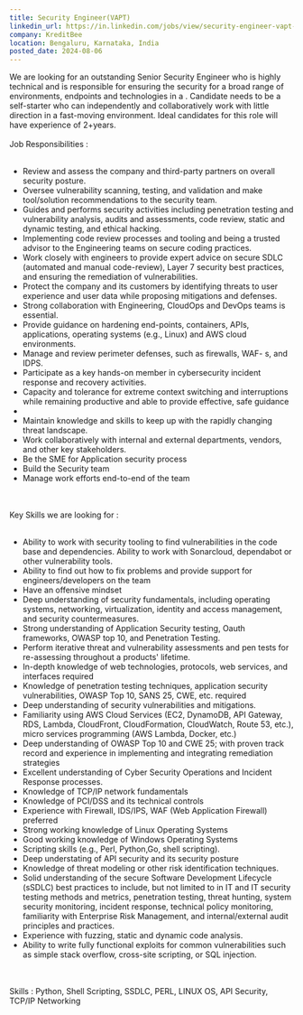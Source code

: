 ```yaml
---
title: Security Engineer(VAPT)
linkedin_url: https://in.linkedin.com/jobs/view/security-engineer-vapt-at-kreditbee-3993737283?position=46&pageNum=0&refId=dElrHFGNNPEPJRPLEL7ZfA%3D%3D&trackingId=yKktXrouWjvqMgiA4TqxBg%3D%3D
company: KreditBee
location: Bengaluru, Karnataka, India
posted_date: 2024-08-06
---
```


<div class="description__text description__text--rich">
<section class="show-more-less-html" data-max-lines="5">
<div class="show-more-less-html__markup show-more-less-html__markup--clamp-after-5 relative overflow-hidden">
          We are looking for an outstanding Senior Security Engineer who is highly technical and is responsible for ensuring the security for a broad range of environments, endpoints and technologies in a . Candidate needs to be a self-starter who can independently and collaboratively work with little direction in a fast-moving environment. Ideal candidates for this role will have experience of 2+years.<br/><br/>Job Responsibilities :<br/><br/><ul><li> Review and assess the company and third-party partners on overall security posture.</li><li> Oversee vulnerability scanning, testing, and validation and make tool/solution recommendations to the security team.</li><li> Guides and performs security activities including penetration testing and vulnerability analysis, audits and assessments, code review, static and dynamic testing, and ethical hacking.</li><li> Implementing code review processes and tooling and being a trusted advisor to the Engineering teams on secure coding practices.</li><li> Work closely with engineers to provide expert advice on secure SDLC (automated and manual code-review), Layer 7 security best practices, and ensuring the remediation of vulnerabilities.</li><li> Protect the company and its customers by identifying threats to user experience and user data while proposing mitigations and defenses.</li><li> Strong collaboration with Engineering, CloudOps and DevOps teams is essential.</li><li> Provide guidance on hardening end-points, containers, APIs, applications, operating systems (e.g., Linux) and AWS cloud environments.</li><li> Manage and review perimeter defenses, such as firewalls, WAF- s, and IDPS.</li><li> Participate as a key hands-on member in cybersecurity incident response and recovery activities.</li><li> Capacity and tolerance for extreme context switching and interruptions while remaining productive and able to provide effective, safe guidance</li><li></li><li> Maintain knowledge and skills to keep up with the rapidly changing threat landscape.</li><li> Work collaboratively with internal and external departments, vendors, and other key stakeholders.</li><li> Be the SME for Application security process</li><li> Build the Security team</li><li> Manage work efforts end-to-end of the team<br/><br/><br/></li></ul>Key Skills we are looking for :<br/><br/><ul><li> Ability to work with security tooling to find vulnerabilities in the code base and dependencies. Ability to work with Sonarcloud, dependabot or other vulnerability tools.</li><li> Ability to find out how to fix problems and provide support for engineers/developers on the team</li><li> Have an offensive mindset</li><li> Deep understanding of security fundamentals, including operating systems, networking, virtualization, identity and access management, and security countermeasures.</li><li> Strong understanding of Application Security testing, Oauth frameworks, OWASP top 10, and Penetration Testing.</li><li> Perform iterative threat and vulnerability assessments and pen tests for re-assessing throughout a products' lifetime.</li><li> In-depth knowledge of web technologies, protocols, web services, and interfaces required</li><li> Knowledge of penetration testing techniques, application security vulnerabilities, OWASP Top 10, SANS 25, CWE, etc. required</li><li> Deep understanding of security vulnerabilities and mitigations.</li><li> Familiarity using AWS Cloud Services (EC2, DynamoDB, API Gateway, RDS, Lambda, CloudFront, CloudFormation, CloudWatch, Route 53, etc.), micro services programming (AWS Lambda, Docker, etc.)</li><li> Deep understanding of OWASP Top 10 and CWE 25; with proven track record and experience in implementing and integrating remediation strategies</li><li> Excellent understanding of Cyber Security Operations and Incident Response processes.</li><li> Knowledge of TCP/IP network fundamentals</li><li> Knowledge of PCI/DSS and its technical controls</li><li> Experience with Firewall, IDS/IPS, WAF (Web Application Firewall) preferred</li><li> Strong working knowledge of Linux Operating Systems</li><li> Good working knowledge of Windows Operating Systems</li><li> Scripting skills (e.g., Perl, Python,Go, shell scripting).</li><li> Deep understating of API security and its security posture</li><li> Knowledge of threat modeling or other risk identification techniques.</li><li> Solid understanding of the secure Software Development Lifecycle (sSDLC) best practices to include, but not limited to in IT and IT security testing methods and metrics, penetration testing, threat hunting, system security monitoring, incident response, technical policy monitoring, familiarity with Enterprise Risk Management, and internal/external audit principles and practices.</li><li> Experience with fuzzing, static and dynamic code analysis.</li><li> Ability to write fully functional exploits for common vulnerabilities such as simple stack overflow, cross-site scripting, or SQL injection.<br/><br/><br/></li></ul>Skills : Python, Shell Scripting, SSDLC, PERL, LINUX OS, API Security, TCP/IP Networking
        </div>


<!-- --> </section>
</div>